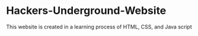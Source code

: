# Hackers-Underground-Website
This website is created in a learning process of HTML, CSS, and Java script
